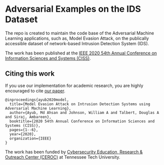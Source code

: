 # Adversarial Examples on the IDS Dataset

The repo is created to maintain the code base of the Adversarial Machine Learning applications, such as, Model Evasion Attack, on the publically accessible dataset of network-based Intrusion Detection System (IDS).

The work has been published at the [IEEE 2020 54th Annual Conference on Information Sciences and Systems (CISS)](https://ee-ciss.princeton.edu).

## Citing this work
If you use our implementation for academic research, you are highly encouraged to cite [our paper](https://ahsanayub.github.io/assets/paper/Authors_Copy_Model_Evasion_Attack_on_Intrusion_Detection_Systems_using_Adversarial_Machine_Learning.pdf).


```
@inproceedings{ayub2020model,
  title={Model Evasion Attack on Intrusion Detection Systems using Adversarial Machine Learning},
  author={Ayub, Md Ahsan and Johnson, William A and Talbert, Douglas A and Siraj, Ambareen},
  booktitle={2020 54th Annual Conference on Information Sciences and Systems (CISS)},
  pages={1--6},
  year={2020},
  organization={IEEE}
}
```


The work has been funded by [Cybersecurity Education, Research & Outreach Center (CEROC)](https://www.tntech.edu/ceroc/) at Tennessee Tech University.

